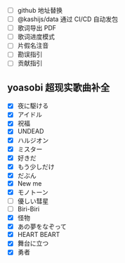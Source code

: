 - [ ] github 地址替换
- [ ] @kashijs/data 通过 CI/CD 自动发包
- [ ] 歌词导出 PDF
- [ ] 歌词进度模式
- [ ] 片假名注音
- [ ] 勘误指引
- [ ] 贡献指引

## yoasobi 超现实歌曲补全
- [x] 夜に駆ける
- [x] アイドル
- [x] 祝福
- [x] UNDEAD
- [x] ハルジオン
- [x] ミスター
- [x] 好きだ
- [x] もう少しだけ
- [x] だぶん
- [x] New me
- [x] モノトーン
- [ ] 優しい彗星
- [ ] Biri-Biri
- [x] 怪物
- [x] あの夢をなぞって
- [x] HEART BEART
- [x] 舞台に立つ
- [x] 勇者